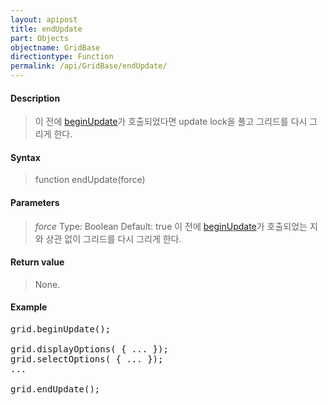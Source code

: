 ```yaml
---
layout: apipost
title: endUpdate
part: Objects
objectname: GridBase
directiontype: Function
permalink: /api/GridBase/endUpdate/
---
```



#### Description

> 이 전에 [beginUpdate](/api/GridBase/)가 호출되었다면 update lock을 풀고 그리드를 다시 그리게 한다.

#### Syntax

> function endUpdate(force)

#### Parameters

> *force*
>   Type: Boolean
>   Default: true
>   이 전에 [beginUpdate](/api/GridBase/)가 호출되었는 지와 상관 없이 그리드를 다시 그리게 한다.

#### Return value

> None.

#### Example

<pre class="prettyprint">
grid.beginUpdate();

grid.displayOptions( { ... });
grid.selectOptions( { ... });
...

grid.endUpdate();

</pre>



